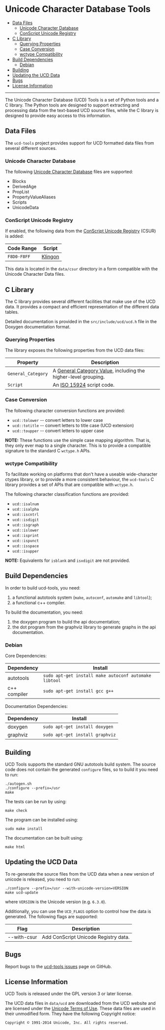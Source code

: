 # Unicode Character Database Tools

- [Data Files](#data-files)
  - [Unicode Character Database](#unicode-character-database)
  - [ConScript Unicode Registry](#conscript-unicode-registry)
- [C Library](#c-library)
  - [Querying Properties](#querying-properties)
  - [Case Conversion](#case-conversion)
  - [wctype Compatibility](#wctype-compatibility)
- [Build Dependencies](#build-dependencies)
  - [Debian](#debian)
- [Building](#building)
- [Updating the UCD Data](#updating-the-ucd-data)
- [Bugs](#bugs)
- [License Information](#license-information)

----------

The Unicode Character Database (UCD) Tools is a set of Python tools and a C
library. The Python tools are designed to support extracting and processing
data from the text-based UCD source files, while the C library is designed
to provide easy access to this information.

## Data Files

The `ucd-tools` project provides support for UCD formatted data files from
several different sources.

### Unicode Character Database

The following [Unicode Character Database](http://www.unicode.org/Public/7.0.0/ucd/)
files are supported:

*  Blocks
*  DerivedAge
*  PropList
*  PropertyValueAliases
*  Scripts
*  UnicodeData

### ConScript Unicode Registry

If enabled, the following data from the
[ConScript Unicode Registry](http://www.evertype.com/standards/csur/) (CSUR) is
added:

| Code Range   | Script  |
|--------------|---------|
| `F8D0-F8FF`  | [Klingon](http://www.evertype.com/standards/csur/klingon.html) |

This data is located in the `data/csur` directory in a form compatible with the
Unicode Character Data files.

## C Library

The C library provides several different facilities that make use of the UCD
data. It provides a compact and efficient representation of the different data
tables.

Detailed documentation is provided in the `src/include/ucd/ucd.h` file in the
Doxygen documentation format.

### Querying Properties

The library exposes the following properties from the UCD data files:

| Property           | Description |
|--------------------|-------------|
| `General_Category` | A [General Category Value](http://www.unicode.org/reports/tr44/#General_Category_Values), including the higher-level grouping. |
| `Script`           | An [ISO 15924](http://www.unicode.org/iso15924/iso15924-codes.html) script code. |

### Case Conversion

The following character conversion functions are provided:

*  `ucd::tolower` -- convert letters to lower case
*  `ucd::totitle` -- convert letters to title case (UCD extension)
*  `ucd::toupper` -- convert letters to upper case

__NOTE:__ These functions use the simple case mapping algorithm. That is, they
only ever map to a single character. This is to provide a compatible signature
to the standard C `wctype.h` APIs.

### wctype Compatibility

To facilitate working on platforms that don't have a useable wide-character
ctypes library, or to provide a more consistent behaviour, the `ucd-tools`
C library provides a set of APIs that are compatible with `wctype.h`.

The following character classification functions are provided:

*  `ucd::isalnum`
*  `ucd::isalpha`
*  `ucd::iscntrl`
*  `ucd::isdigit`
*  `ucd::isgraph`
*  `ucd::islower`
*  `ucd::isprint`
*  `ucd::ispunct`
*  `ucd::isspace`
*  `ucd::isupper`

__NOTE:__ Equivalents for `isblank` and `isxdigit` are not provided.

## Build Dependencies

In order to build ucd-tools, you need:

1.  a functional autotools system (`make`, `autoconf`, `automake` and `libtool`);
2.  a functional c++ compiler.

To build the documentation, you need:

1.  the doxygen program to build the api documentation;
2.  the dot program from the graphviz library to generate graphs in the api documentation.

### Debian

Core Dependencies:

| Dependency       | Install                                               |
|------------------|-------------------------------------------------------|
| autotools        | `sudo apt-get install make autoconf automake libtool` |
| c++ compiler     | `sudo apt-get install gcc g++`                        |

Documentation Dependencies:

| Dependency | Install                         |
|------------|---------------------------------|
| doxygen    | `sudo apt-get install doxygen`  |
| graphviz   | `sudo apt-get install graphviz` |

## Building

UCD Tools supports the standard GNU autotools build system. The source code
does not contain the generated `configure` files, so to build it you need to
run:

	./autogen.sh
	./configure --prefix=/usr
	make

The tests can be run by using:

	make check

The program can be installed using:

	sudo make install

The documentation can be built using:

	make html

## Updating the UCD Data

To re-generate the source files from the UCD data when a new version of
unicode is released, you need to run:

	./configure --prefix=/usr --with-unicode-version=VERSION
	make ucd-update

where `VERSION` is the Unicode version (e.g. `6.3.0`).

Additionally, you can use the `UCD_FLAGS` option to control how the data is
generated. The following flags are supported:

| Flag        | Description |
|-------------|-------------|
| --with-csur | Add ConScript Unicode Registry data. |

## Bugs

Report bugs to the [ucd-tools issues](https://github.com/rhdunn/ucd-tools/issues)
page on GitHub.

## License Information

UCD Tools is released under the GPL version 3 or later license.

The UCD data files in `data/ucd` are downloaded from the UCD website and are
licensed under the [Unicode Terms of Use](COPYING.UCD). These data files are
used in their unmodified form. They have the following Copyright notice:

    Copyright © 1991-2014 Unicode, Inc. All rights reserved.
